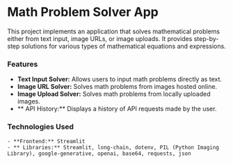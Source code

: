 # Math Problem Solver  App

This project implements an  application that solves mathematical problems either from text input, image URLs, or image uploads. It provides step-by-step solutions for various types of mathematical equations and expressions.
### Features
   - **Text Input Solver:** Allows users to input math problems directly as text.
   - **Image URL Solver:** Solves math problems from images hosted online.
   - **Image Upload Solver:** Solves math problems from locally uploaded images.
   - ** API History:** Displays a history of API requests made by the user.

### Technologies Used

    - **Frontend:** Streamlit
    - ** Libraries:** Streamlit, long-chain, dotenv, PIL (Python Imaging Library), google-generative, openai, base64, requests, json
